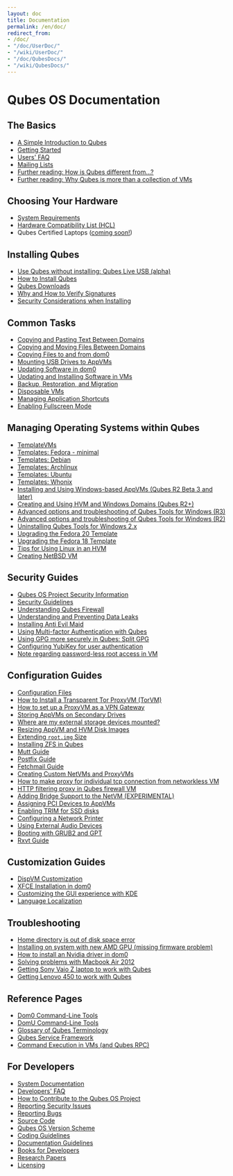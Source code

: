 ```yaml
---
layout: doc
title: Documentation
permalink: /en/doc/
redirect_from:
- /doc/
- "/doc/UserDoc/"
- "/wiki/UserDoc/"
- "/doc/QubesDocs/"
- "/wiki/QubesDocs/"
---
```


Qubes OS Documentation
======================

The Basics
----------
 *  [A Simple Introduction to Qubes](/en/intro/)
 *  [Getting Started](/en/doc/getting-started/)
 *  [Users' FAQ](/en/doc/user-faq/)
 *  [Mailing Lists](/en/doc/mailing-lists/)
 *  [Further reading: How is Qubes different from...?](http://blog.invisiblethings.org/2012/09/12/how-is-qubes-os-different-from.html)
 *  [Further reading: Why Qubes is more than a collection of VMs](http://www.invisiblethingslab.com/resources/2014/Software_compartmentalization_vs_physical_separation.pdf)


Choosing Your Hardware
----------------------
 *  [System Requirements](/en/doc/system-requirements/)
 *  [Hardware Compatibility List (HCL)](/hcl)
 *  Qubes Certified Laptops ([coming soon!](https://twitter.com/Puri_sm/status/644963433293717504))


Installing Qubes
----------------
 *  [Use Qubes without installing: Qubes Live USB (alpha)](https://groups.google.com/d/msg/qubes-users/IQdCEpkooto/iyMh3LuzCAAJ)
 *  [How to Install Qubes](/en/doc/installation-guide/)
 *  [Qubes Downloads](/downloads/)
 *  [Why and How to Verify Signatures](/en/doc/verifying-signatures/)
 *  [Security Considerations when Installing](/en/doc/install-security/)


Common Tasks
------------
 *  [Copying and Pasting Text Between Domains](/en/doc/copy-paste/)
 *  [Copying and Moving Files Between Domains](/en/doc/copying-files/)
 *  [Copying Files to and from dom0](/en/doc/copy-to-dom0/)
 *  [Mounting USB Drives to AppVMs](/en/doc/stick-mounting/)
 *  [Updating Software in dom0](/en/doc/software-update-dom0/)
 *  [Updating and Installing Software in VMs](/en/doc/software-update-vm/)
 *  [Backup, Restoration, and Migration](/en/doc/backup-restore/)
 *  [Disposable VMs](/en/doc/dispvm/)
 *  [Managing Application Shortcuts](/en/doc/managing-appvm-shortcuts/)
 *  [Enabling Fullscreen Mode](/en/doc/full-screen-mode/)


Managing Operating Systems within Qubes
---------------------------------------
 *  [TemplateVMs](/en/doc/templates/)
 *  [Templates: Fedora - minimal](/en/doc/templates/fedora-minimal/)
 *  [Templates: Debian](/en/doc/templates/debian/)
 *  [Templates: Archlinux](/en/doc/templates/archlinux/)
 *  [Templates: Ubuntu](/en/doc/templates/ubuntu/)
 *  [Templates: Whonix](/en/doc/templates/whonix/)
 *  [Installing and Using Windows-based AppVMs (Qubes R2 Beta 3 and later)](/en/doc/windows-appvms/)
 *  [Creating and Using HVM and Windows Domains (Qubes R2+)](/en/doc/hvm-create/)
 *  [Advanced options and troubleshooting of Qubes Tools for Windows (R3)](/en/doc/windows-tools-3/)
 *  [Advanced options and troubleshooting of Qubes Tools for Windows (R2)](/en/doc/windows-tools-2/)
 *  [Uninstalling Qubes Tools for Windows 2.x](/en/doc/uninstalling-windows-tools-2/)
 *  [Upgrading the Fedora 20 Template](/en/doc/fedora-template-upgrade-20/)
 *  [Upgrading the Fedora 18 Template](/en/doc/fedora-template-upgrade-18/)
 *  [Tips for Using Linux in an HVM](/en/doc/linux-hvm-tips/)
 *  [Creating NetBSD VM](https://groups.google.com/group/qubes-devel/msg/4015c8900a813985)


Security Guides
---------------
 *  [Qubes OS Project Security Information](/en/security/)
 *  [Security Guidelines](/en/doc/security-guidelines/)
 *  [Understanding Qubes Firewall](/en/doc/qubes-firewall/)
 *  [Understanding and Preventing Data Leaks](/en/doc/data-leaks/)
 *  [Installing Anti Evil Maid](/en/doc/anti-evil-maid/)
 *  [Using Multi-factor Authentication with Qubes](/en/doc/multifactor-authentication/)
 *  [Using GPG more securely in Qubes: Split GPG](/en/doc/split-gpg/)
 *  [Configuring YubiKey for user authentication](/en/doc/yubi-key/)
 *  [Note regarding password-less root access in VM](/en/doc/vm-sudo/)


Configuration Guides
--------------------
 *  [Configuration Files](/en/doc/config-files/)
 *  [How to Install a Transparent Tor ProxyVM (TorVM)](/en/doc/torvm/)
 *  [How to set up a ProxyVM as a VPN Gateway](/en/doc/vpn/)
 *  [Storing AppVMs on Secondary Drives](/en/doc/secondary-storage/)
 *  [Where are my external storage devices mounted?](/en/doc/external-device-mount-point/)
 *  [Resizing AppVM and HVM Disk Images](/en/doc/resize-disk-image/)
 *  [Extending `root.img` Size](/en/doc/resize-root-disk-image/)
 *  [Installing ZFS in Qubes](/en/doc/zfs/)
 *  [Mutt Guide](/en/doc/mutt/)
 *  [Postfix Guide](/en/doc/postfix/)
 *  [Fetchmail Guide](/en/doc/fetchmail/)
 *  [Creating Custom NetVMs and ProxyVMs](http://theinvisiblethings.blogspot.com/2011/09/playing-with-qubes-networking-for-fun.html)
 *  [How to make proxy for individual tcp connection from networkless VM](https://groups.google.com/group/qubes-devel/msg/4ca950ab6d7cd11a)
 *  [HTTP filtering proxy in Qubes firewall VM](https://groups.google.com/group/qubes-devel/browse_thread/thread/5252bc3f6ed4b43e/d881deb5afaa2a6c#39c95d63fccca12b)
 *  [Adding Bridge Support to the NetVM (EXPERIMENTAL)](/en/doc/network-bridge-support/)
 *  [Assigning PCI Devices to AppVMs](/en/doc/assigning-devices/)
 *  [Enabling TRIM for SSD disks](/en/doc/disk-trim/)
 *  [Configuring a Network Printer](/en/doc/network-printer/)
 *  [Using External Audio Devices](/en/doc/external-audio/)
 *  [Booting with GRUB2 and GPT](https://groups.google.com/group/qubes-devel/browse_thread/thread/e4ac093cabd37d2b/d5090c20d92c4128#d5090c20d92c4128)
 *  [Rxvt Guide](/en/doc/rxvt/)


Customization Guides
--------------------
 *  [DispVM Customization](/en/doc/dispvm-customization/)
 *  [XFCE Installation in dom0](/en/doc/xfce/)
 *  [Customizing the GUI experience with KDE](https://groups.google.com/d/topic/qubes-users/KhfzF19NG1s/discussion)
 *  [Language Localization](/en/doc/language-localization/)


Troubleshooting
---------------
 *  [Home directory is out of disk space error](/en/doc/out-of-memory/)
 *  [Installing on system with new AMD GPU (missing firmware problem)](https://groups.google.com/group/qubes-devel/browse_thread/thread/e27a57b0eda62f76)
 *  [How to install an Nvidia driver in dom0](/en/doc/install-nvidia-driver/)
 *  [Solving problems with Macbook Air 2012](https://groups.google.com/group/qubes-devel/browse_thread/thread/b8b0d819d2a4fc39/d50a72449107ab21#8a9268c09d105e69)
 *  [Getting Sony Vaio Z laptop to work with Qubes](/en/doc/sony-vaio-tinkering/)
 *  [Getting Lenovo 450 to work with Qubes](/en/doc/lenovo450-tinkering/)


Reference Pages
---------------
 *  [Dom0 Command-Line Tools](/en/doc/dom0-tools/)
 *  [DomU Command-Line Tools](/en/doc/vm-tools/)
 *  [Glossary of Qubes Terminology](/en/doc/glossary/)
 *  [Qubes Service Framework](/en/doc/qubes-service/)
 *  [Command Execution in VMs (and Qubes RPC)](/en/doc/qrexec/)


For Developers
--------------
 *  [System Documentation](/en/doc/system-doc/)
 *  [Developers' FAQ](/en/doc/devel-faq/)
 *  [How to Contribute to the Qubes OS Project](/en/doc/contributing/)
 *  [Reporting Security Issues](/en/security/)
 *  [Reporting Bugs](/en/doc/reporting-bugs/)
 *  [Source Code](/en/doc/source-code/)
 *  [Qubes OS Version Scheme](/en/doc/version-scheme/)
 *  [Coding Guidelines](/en/doc/coding-style/)
 *  [Documentation Guidelines](/en/doc/doc-guidelines/)
 *  [Books for Developers](/en/doc/devel-books/)
 *  [Research Papers](/en/doc/qubes-research/)
 *  [Licensing](/en/doc/license/)
